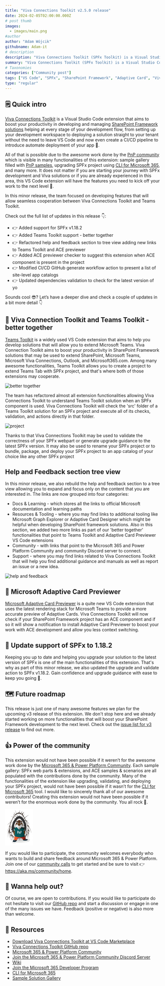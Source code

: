 ```yaml
---
title: "Viva Connections Toolkit v2.5.0 release"
date: 2024-02-05T02:00:00.000Z
# post thumb
images:
  - images/main.png
#author
author: "Adam Wójcik"
githubname: Adam-it
# description
description: "Viva Connections Toolkit (SPFx Toolkit) is a Visual Studio Code extension that aims to boost your productivity in developing and managing SharePoint Framework solutions helping at every stage of your development flow, from setting up your development workspace to deploying a solution straight to your tenant without the need to leave VS Code. With the SharePoint Framework, you can use modern web technologies and tools in your preferred development environment to build productive experiences and apps that are responsive and mobile-ready allowing you to create solutions to extend SharePoint, Microsoft Teams, Microsoft Viva Connections, Outlook and Microsoft365.com."
summary: "Viva Connections Toolkit (SPFx Toolkit) is a Visual Studio Code extension that aims to boost your productivity in developing and managing SharePoint Framework solutions helping at every stage of your development flow, from setting up your development workspace to deploying a solution straight to your tenant without the need to leave VS Code. With the SharePoint Framework, you can use modern web technologies and tools in your preferred development environment to build productive experiences and apps that are responsive and mobile-ready allowing you to create solutions to extend SharePoint, Microsoft Teams, Microsoft Viva Connections, Outlook and Microsoft365.com."
# Taxonomies
categories: ["Community post"]
tags: ["VS Code", "SPFx", "SharePoint Framework", "Adaptive Card", "Viva", "Viva Connections"]
type: "regular"
---
```


## 🗒️ Quick intro

[Viva Connections Toolkit](https://marketplace.visualstudio.com/items?itemName=m365pnp.viva-connections-toolkit) is a Visual Studio Code extension that aims to boost your productivity in developing and managing [SharePoint Framework solutions](https://learn.microsoft.com/sharepoint/dev/spfx/sharepoint-framework-overview?WT.mc_id=m365-15744-cxa) helping at every stage of your development flow, from setting up your development workspace to deploying a solution straight to your tenant without the need to leave VS Code and now even create a CI/CD pipeline to introduce automate deployment of your app 🚀.

All of that is possible due to the awesome work done by the [PnP community](https://pnp.github.io/) which is visible in many functionalities of this extension: sample gallery filled with [PnP samples](https://pnp.github.io/#samples), upgrading SPFx project using [CLI for Microsoft 365](https://pnp.github.io/cli-microsoft365/), and many more. It does not matter if you are starting your journey with SPFx development and Viva solutions or if you are already experienced in this area, this VS Code extension will have the features you need to kick off your work to the next level 💪.

In this minor release, the team focused on developing features that will allow seamless cooperation between Viva Connections Toolkit and Teams Toolkit.

Check out the full list of updates in this release 👇:

- 👉 Added support for SPFx v1.18.2
- 👉 Added Teams Toolkit support - better together
- 👉 Refactored help and feedback section to tree view adding new links to Teams Toolkit and ACE previewer
- 👉 Added ACE previewer checker to suggest this extension when ACE component is present in the project
- 👉 Modified CI/CD GitHub generate workflow action to present a list of site-level app catalogs
- 👉 Updated dependencies validation to check for the latest version of yo

Sounds cool 😎? Let’s have a deeper dive and check a couple of updates in a bit more detail 👇

## 🤝 Viva Connection Toolkit and Teams Toolkit - better together

[Teams Toolkit](https://marketplace.visualstudio.com/items?itemName=TeamsDevApp.ms-teams-vscode-extension) is a widely used VS Code extension that aims to help you develop solutions that will allow you to extend Microsoft Teams. Viva Connection Toolkit aims to boost your productivity in SharePoint Framework solutions that may be used to extend SharePoint, Microsoft Teams, Microsoft Viva Connections, Outlook, and Microsoft365.com. Among many awesome functionalities, Teams Toolkit allows you to create a project to extend Teams Tab with SPFx project, and that's where both of those extensions may cooperate.

![better together](images/betterTogether.png)

The team has refactored almost all extension functionalities allowing Viva Connections Toolkit to understand Teams Toolkit solution when an SPFx component is used. Viva Connections Toolkit will check the 'src' folder of a Teams Toolkit solution for an SPFx project and execute all of its checks, validation, and actions directly in that folder.

![project](images/project.png)

Thanks to that Viva Connections Toolkit may be used to validate the correctness of your SPFx webpart or generate upgrade guidance to the latest SPFx version. It may also be used to rename your SPFx project or to bundle, package, and deploy your SPFx project to an app catalog of your choice like any other SPFx project

## Help and Feedback section tree view

In this minor release, we also rebuild the help and feedback section to a tree view allowing you to expand and focus only on the content that you are interested in. The links are now grouped into four categories:
- Docs & Learning - which stores all the links to official Microsoft documentation and learning paths
- Resources & Tooling - where you may find links to additional tooling like Microsoft Graph Explorer or Adaptive Card Designer which might be helpful when developing SharePoint framework solutions. Also in this section, we added two more links as part of our 'better together' functionalities that point to Teams Toolkit and Adaptive Card Previewer VS Code extensions
- Community - with links that point to the Microsoft 365 and Power Platform Community and community Discord server to connect.
- Support - where you may find links related to Viva Connections Toolkit that will help you find additional guidance and manuals as well as report an issue or a new idea.

![help and feedback](images/newHelpAndFeedback.png)

## 👀 Microsoft Adaptive Card Previewer

[Microsoft Adaptive Card Previewer](https://marketplace.visualstudio.com/items?itemName=TeamsDevApp.vscode-adaptive-cards) is a quite new VS Code extension that uses the latest rendering stack for Microsoft Teams to provide a more accurate preview of Adaptive Cards. Viva Connections Toolkit will now check if your SharePoint Framework project has an ACE component and if so it will show a notification to install Adaptive Card Previewer to boost your work with ACE development and allow you less context switching.

## 🚀 Update support of SPFx to 1.18.2

Keeping you up to date and helping you upgrade your solution to the latest version of SPFx is one of the main functionalities of this extension. That's why as part of this minor release, we also updated the upgrade and validate action to SPFx v1.18.2.
Gain confidence and upgrade guidance with ease to keep you going 🚀.

## 🗺️ Future roadmap

This release is just one of many awesome features we plan for the upcoming v3 release of this extension. We don't stop here and we already started working on more functionalities that will boost your SharePoint Framework development to the next level. Check out the [issue list for v3 release](https://github.com/pnp/vscode-viva/issues?q=is%3Aopen+is%3Aissue+milestone%3Av3.0) to find out more.

## 👍 Power of the community

This extension would not have been possible if it weren’t for the awesome work done by the [Microsoft 365 & Power Platform Community](https://pnp.github.io/). Each sample gallery: SPFx web parts & extensions, and ACE samples & scenarios are all populated with the contributions done by the community. Many of the functionalities of the extension like upgrading, validating, and deploying your SPFx project, would not have been possible if it wasn’t for the [CLI for Microsoft 365](https://pnp.github.io/cli-microsoft365/) tool. I would like to sincerely thank all of our awesome contributors! Creating this extension would not have been possible if it weren’t for the enormous work done by the community. You all rock 🤩.

![PnP community](images/parker-pnp.png)

If you would like to participate, the community welcomes everybody who wants to build and share feedback around Microsoft 365 & Power Platform. Join one of our [community calls](https://pnp.github.io/#community) to get started and be sure to visit 👉 https://aka.ms/community/home.

## 🙋 Wanna help out?

Of course, we are open to contributions. If you would like to participate do not hesitate to visit our [GitHub repo](https://github.com/pnp/vscode-viva) and start a discussion or engage in one of the many issues we have. Feedback (positive or negative) is also more than welcome.

## 🔗 Resources

- [Download Viva Connections Toolkit at VS Code Marketplace](https://marketplace.visualstudio.com/items?itemName=m365pnp.viva-connections-toolkit)
- [Viva Connections Toolkit GitHub repo](https://github.com/pnp/vscode-viva)
- [Microsoft 365 & Power Platform Community](https://pnp.github.io/#home)
- [Join the Microsoft 365 & Power Platform Community Discord Server]( https://aka.ms/community/discord)
- [Wiki]( https://github.com/pnp/vscode-viva/wiki)
- [Join the Microsoft 365 Developer Program]( https://developer.microsoft.com/en-us/microsoft-365/dev-program)
- [CLI for Microsoft 365](https://pnp.github.io/cli-microsoft365/)
- [Sample Solution Gallery]( https://adoption.microsoft.com/en-us/sample-solution-gallery/)
